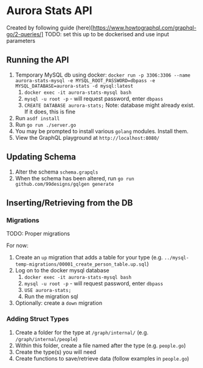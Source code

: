 # Aurora Stats API
Created by following guide (here)[https://www.howtographql.com/graphql-go/2-queries/]
TODO: set this up to be dockerised and use input parameters

## Running the API
1. Temporary MySQL db using docker: `docker run -p 3306:3306 --name aurora-stats-mysql -e MYSQL_ROOT_PASSWORD=dbpass -e MYSQL_DATABASE=aurora-stats -d mysql:latest` 
   1. `docker exec -it aurora-stats-mysql bash`
   2. `mysql -u root -p` - will request password, enter `dbpass`
   3. `CREATE DATABASE aurora-stats;` Note: database might already exist. If it does, this is fine
2. Run `asdf install`
3. Run `go run ./server.go`
4. You may be prompted to install various `golang` modules. Install them.
5. View the GraphQL playground at `http://localhost:8080/`

## Updating Schema
1. Alter the schema `schema.grapqls`
2. When the schema has been altered, run `go run github.com/99designs/gqlgen generate`

## Inserting/Retrieving from the DB
### Migrations
TODO: Proper migrations

For now:
1. Create an `up` migration that adds a table for your type (e.g. `../mysql-temp-migrations/00001_create_person_table.up.sql`)
2. Log on to the docker mysql database
   1. `docker exec -it aurora-stats-mysql bash`
   2. `mysql -u root -p` - will request password, enter `dbpass`
   3. `USE aurora-stats;`
   4. Run the migration sql
3. Optionally: create a `down` migration

### Adding Struct Types
1. Create a folder for the type at `/graph/internal/` (e.g. `/graph/internal/people`)
2. Within this folder, create a file named after the type (e.g. `people.go`)
3. Create the type(s) you will need
4. Create functions to save/retrieve data (follow examples in `people.go`)